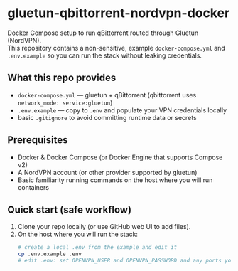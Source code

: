 # gluetun-qbittorrent-nordvpn-docker

Docker Compose setup to run qBittorrent routed through Gluetun (NordVPN).  
This repository contains a non-sensitive, example `docker-compose.yml` and `.env.example` so you can run the stack without leaking credentials.

## What this repo provides
- `docker-compose.yml` — gluetun + qBittorrent (qbittorrent uses `network_mode: service:gluetun`)
- `.env.example` — copy to `.env` and populate your VPN credentials locally
- basic `.gitignore` to avoid committing runtime data or secrets

## Prerequisites
- Docker & Docker Compose (or Docker Engine that supports Compose v2)
- A NordVPN account (or other provider supported by gluetun)
- Basic familiarity running commands on the host where you will run containers

## Quick start (safe workflow)
1. Clone your repo locally (or use GitHub web UI to add files).
2. On the host where you will run the stack:
   ```bash
   # create a local .env from the example and edit it
   cp .env.example .env
   # edit .env: set OPENVPN_USER and OPENVPN_PASSWORD and any ports you prefer
